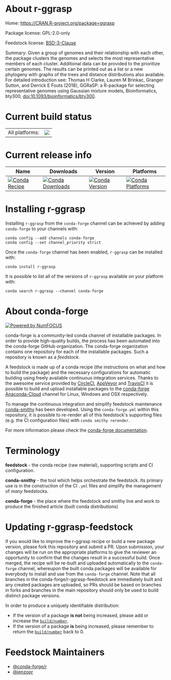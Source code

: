 About r-ggrasp
==============

Home: https://CRAN.R-project.org/package=ggrasp

Package license: GPL-2.0-only

Feedstock license: [BSD-3-Clause](https://github.com/conda-forge/r-ggrasp-feedstock/blob/master/LICENSE.txt)

Summary: Given a group of genomes and their relationship with each other, the package clusters the genomes and selects the most representative members of each cluster. Additional data can be provided to the prioritize certain genomes. The results can be printed out as a list or a new phylogeny with graphs of the trees and distance distributions also available. For detailed introduction see: Thomas H Clarke, Lauren M Brinkac, Granger Sutton, and Derrick E Fouts (2018), GGRaSP: a R-package for selecting representative genomes using Gaussian mixture models, Bioinformatics, bty300, <doi:10.1093/bioinformatics/bty300>.

Current build status
====================


<table><tr><td>All platforms:</td>
    <td>
      <a href="https://dev.azure.com/conda-forge/feedstock-builds/_build/latest?definitionId=7977&branchName=master">
        <img src="https://dev.azure.com/conda-forge/feedstock-builds/_apis/build/status/r-ggrasp-feedstock?branchName=master">
      </a>
    </td>
  </tr>
</table>

Current release info
====================

| Name | Downloads | Version | Platforms |
| --- | --- | --- | --- |
| [![Conda Recipe](https://img.shields.io/badge/recipe-r--ggrasp-green.svg)](https://anaconda.org/conda-forge/r-ggrasp) | [![Conda Downloads](https://img.shields.io/conda/dn/conda-forge/r-ggrasp.svg)](https://anaconda.org/conda-forge/r-ggrasp) | [![Conda Version](https://img.shields.io/conda/vn/conda-forge/r-ggrasp.svg)](https://anaconda.org/conda-forge/r-ggrasp) | [![Conda Platforms](https://img.shields.io/conda/pn/conda-forge/r-ggrasp.svg)](https://anaconda.org/conda-forge/r-ggrasp) |

Installing r-ggrasp
===================

Installing `r-ggrasp` from the `conda-forge` channel can be achieved by adding `conda-forge` to your channels with:

```
conda config --add channels conda-forge
conda config --set channel_priority strict
```

Once the `conda-forge` channel has been enabled, `r-ggrasp` can be installed with:

```
conda install r-ggrasp
```

It is possible to list all of the versions of `r-ggrasp` available on your platform with:

```
conda search r-ggrasp --channel conda-forge
```


About conda-forge
=================

[![Powered by NumFOCUS](https://img.shields.io/badge/powered%20by-NumFOCUS-orange.svg?style=flat&colorA=E1523D&colorB=007D8A)](http://numfocus.org)

conda-forge is a community-led conda channel of installable packages.
In order to provide high-quality builds, the process has been automated into the
conda-forge GitHub organization. The conda-forge organization contains one repository
for each of the installable packages. Such a repository is known as a *feedstock*.

A feedstock is made up of a conda recipe (the instructions on what and how to build
the package) and the necessary configurations for automatic building using freely
available continuous integration services. Thanks to the awesome service provided by
[CircleCI](https://circleci.com/), [AppVeyor](https://www.appveyor.com/)
and [TravisCI](https://travis-ci.com/) it is possible to build and upload installable
packages to the [conda-forge](https://anaconda.org/conda-forge)
[Anaconda-Cloud](https://anaconda.org/) channel for Linux, Windows and OSX respectively.

To manage the continuous integration and simplify feedstock maintenance
[conda-smithy](https://github.com/conda-forge/conda-smithy) has been developed.
Using the ``conda-forge.yml`` within this repository, it is possible to re-render all of
this feedstock's supporting files (e.g. the CI configuration files) with ``conda smithy rerender``.

For more information please check the [conda-forge documentation](https://conda-forge.org/docs/).

Terminology
===========

**feedstock** - the conda recipe (raw material), supporting scripts and CI configuration.

**conda-smithy** - the tool which helps orchestrate the feedstock.
                   Its primary use is in the construction of the CI ``.yml`` files
                   and simplify the management of *many* feedstocks.

**conda-forge** - the place where the feedstock and smithy live and work to
                  produce the finished article (built conda distributions)


Updating r-ggrasp-feedstock
===========================

If you would like to improve the r-ggrasp recipe or build a new
package version, please fork this repository and submit a PR. Upon submission,
your changes will be run on the appropriate platforms to give the reviewer an
opportunity to confirm that the changes result in a successful build. Once
merged, the recipe will be re-built and uploaded automatically to the
`conda-forge` channel, whereupon the built conda packages will be available for
everybody to install and use from the `conda-forge` channel.
Note that all branches in the conda-forge/r-ggrasp-feedstock are
immediately built and any created packages are uploaded, so PRs should be based
on branches in forks and branches in the main repository should only be used to
build distinct package versions.

In order to produce a uniquely identifiable distribution:
 * If the version of a package **is not** being increased, please add or increase
   the [``build/number``](https://docs.conda.io/projects/conda-build/en/latest/resources/define-metadata.html#build-number-and-string).
 * If the version of a package **is** being increased, please remember to return
   the [``build/number``](https://docs.conda.io/projects/conda-build/en/latest/resources/define-metadata.html#build-number-and-string)
   back to 0.

Feedstock Maintainers
=====================

* [@conda-forge/r](https://github.com/conda-forge/r/)
* [@jenzopr](https://github.com/jenzopr/)

